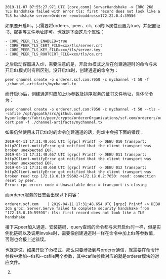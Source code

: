 ```
2019-11-07 07:55:27.971 UTC [core.comm] ServerHandshake -> ERRO 268 TLS handshake failed with error tls: first record does not look like a TLS handshake server=Orderer remoteaddress=172.22.0.4:39556
```
如果要开启tls，只需要将orderer、peer、cli、ca的tls属性设置为true，并配置证书、密钥等文件地址即可。也就是下面这几个属性：
```
- CORE_PEER_TLS_ENABLED=true
- CORE_PEER_TLS_CERT_FILE=xxx/tls/server.crt
- CORE_PEER_TLS_KEY_FILE=xxx/tls/server.key
- CORE_PEER_TLS_ROOTCERT_FILE=xxx/tls/ca.crt
```
之后启动容器进入cli，需要注意的是，开启tls模式之后在创建通道时的命令与未开启tls模式时有所区别，没开启tls时，创建通道的命令为：
```
peer channel create -o orderer.scf.com:7050 -c mychannel -t 50 -f ./channel-artifacts/mychannel.tx
```
而开启tls后，创建通道时应加上tls参数及排序服务的证书文件地址，具体命令为：
```
peer channel create -o orderer.scf.com:7050 -c mychannel -t 50 --tls --cafile /opt/gopath/src/github.com/
hyperledger/fabric/peer/crypto/ordererOrganizations/scf.com/orderers/orderer.scf.com/msp/tlscacerts/tlsca.scf.com-cert.pem -f ./channel-artifacts/mychannel.tx
```
如果仍然使用未开启tls时的命令创建通道的话，则cli中会报下面的错误：
```
2019-04-11 17:31:48.661 UTC [grpc] Printf -> DEBU 010 transport: http2Client.notifyError got notified that the client transport was broken unexpected EOF.
2019-04-11 17:31:48.667 UTC [grpc] Printf -> DEBU 011 transport: http2Client.notifyError got notified that the client transport was broken unexpected EOF.
2019-04-11 17:31:48.668 UTC [grpc] Printf -> DEBU 012 transport: http2Client.notifyError got notified that the client transport was broken read tcp 172.18.0.10:59602->172.18.0.2:7050: read: connection reset by peer.
Error: rpc error: code = Unavailable desc = transport is closing
```
而orderer服务的日志会出现以下内容：
```
orderer.scf.com    | 2019-04-11 17:31:48.654 UTC [grpc] Printf -> DEBU 3da grpc: Server.Serve failed to complete security handshake from "172.18.0.10:59598": tls: first record does not look like a TLS handshake
```
接下来peer加入通道、安装链码、query查询的命令都与未开启tls时一样，但是实例化链码以及调用invoke时，需要像创建通道时一样在命令中加上tls等参数值，否则也会报上述错误。

也就是说，如果开启了tls模式，那么只要涉及到与orderer通信，就需要在命令行参数中添加--tls和--cafile两个参数，其中cafile参数对应的就是orderer模块的对应文件。




2.
